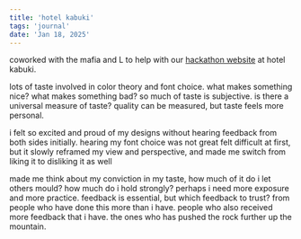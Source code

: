 ```yaml
---
title: 'hotel kabuki'
tags: 'journal'
date: 'Jan 18, 2025'
---
```


coworked with the mafia and L to help with our [hackathon website](https://www.chinatownhack.com) at hotel kabuki.

lots of taste involved in color theory and font choice. what makes something nice? what makes something bad? so much of taste is subjective. is there a universal measure of taste? quality can be measured, but taste feels more personal.

i felt so excited and proud of my designs without hearing feedback from both sides initially. hearing my font choice was not great felt difficult at first, but it slowly reframed my view and perspective, and made me switch from liking it to disliking it as well

made me think about my conviction in my taste, how much of it do i let others mould? how much do i hold strongly? perhaps i need more exposure and more practice. feedback is essential, but which feedback to trust? from people who have done this more than i have. people who also received more feedback that i have. the ones who has pushed the rock further up the mountain.
